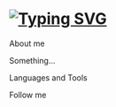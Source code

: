 
<h1>
    <a href="https://git.io/typing-svg">
        <img src="https://readme-typing-svg.demolab.com?font=Nunito&weight=500&size=54&center=true&duration=6000&pause=1000&color=44F77E&width=435&lines=Hello+I'm+Andriy+%3AD" alt="Typing SVG" />
    </a>
</h1>

About me

Something... 

Languages and Tools

Follow me